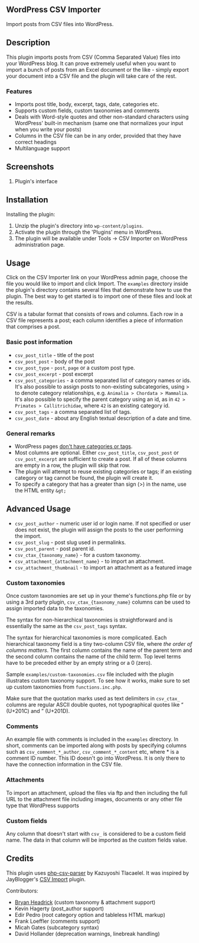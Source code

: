 ## WordPress CSV Importer

Import posts from CSV files into WordPress.


## Description

This plugin imports posts from CSV (Comma Separated Value) files into your
WordPress blog. It can prove extremely useful when you want to import a bunch
of posts from an Excel document or the like - simply export your document into
a CSV file and the plugin will take care of the rest.

### Features

*   Imports post title, body, excerpt, tags, date, categories etc.
*   Supports custom fields, custom taxonomies and comments
*   Deals with Word-style quotes and other non-standard characters using
    WordPress' built-in mechanism (same one that normalizes your input when you
    write your posts)
*   Columns in the CSV file can be in any order, provided that they have correct
    headings
*   Multilanguage support


## Screenshots

1.  Plugin's interface


## Installation

Installing the plugin:

1.  Unzip the plugin's directory into `wp-content/plugins`.
1.  Activate the plugin through the 'Plugins' menu in WordPress.
1.  The plugin will be available under Tools -> CSV Importer on
    WordPress administration page.


## Usage

Click on the CSV Importer link on your WordPress admin page, choose the
file you would like to import and click Import. The `examples` directory
inside the plugin's directory contains several files that demonstrate
how to use the plugin. The best way to get started is to import one of
these files and look at the results.

CSV is a tabular format that consists of rows and columns. Each row in
a CSV file represents a post; each column identifies a piece of information
that comprises a post.

### Basic post information

*   `csv_post_title` - title of the post
*   `csv_post_post` - body of the post
*   `csv_post_type` - `post`, `page` or a custom post type.
*   `csv_post_excerpt` - post excerpt
*   `csv_post_categories` - a comma separated list of category names or ids. It's also possible to assign posts to non-existing subcategories, using &gt; to denote category relationships, e.g. `Animalia > Chordata > Mammalia`. It's also possible to specify the parent category using an id, as in `42 > Primates > Callitrichidae`, where `42` is an existing category id.
*   `csv_post_tags` - a comma separated list of tags.
*   `csv_post_date` - about any English textual description of a date and time.

[custom_post_types]: http://codex.wordpress.org/Custom_Post_Types
[strtotime]: http://php.net/manual/en/function.strtotime.php

###  General remarks

*   WordPress pages [don't have categories or tags][pages].
*   Most columns are optional. Either `csv_post_title`, `csv_post_post` or
    `csv_post_excerpt` are sufficient to create a post. If all of these
    columns are empty in a row, the plugin will skip that row.
*   The plugin will attempt to reuse existing categories or tags; if an
    existing category or tag cannot be found, the plugin will create it.
*   To specify a category that has a greater than sign (>) in the name, use
    the HTML entity `&gt;`

[pages]: http://codex.wordpress.org/Pages

## Advanced Usage

*   `csv_post_author` - numeric user id or login name. If not specified or
    user does not exist, the plugin will assign the posts to the user
    performing the import.
*   `csv_post_slug` - post slug used in permalinks.
*   `csv_post_parent` - post parent id.
*   `csv_ctax_{taxonomy_name}` - for a custom taxonomy.
*   `csv_attachment_{attachment_name}` - to import an attachment.
*   `csv_attachment_thumbnail` - to import an attachment as a featured image

### Custom taxonomies

Once custom taxonomies are set up in your theme's functions.php file or by using 
a 3rd party plugin, `csv_ctax_{taxonomy_name}` columns can be used to assign 
imported data to the taxonomies.

The syntax for non-hierarchical taxonomies is straightforward and is essentially
the same as the `csv_post_tags` syntax.

The syntax for hierarchical taxonomies is more complicated. Each hierarchical
taxonomy field is a tiny two-column CSV file, where _the order of columns
matters_. The first column contains the name of the parent term and the second
column contains the name of the child term. Top level terms have to be preceded
either by an empty string or a 0 (zero).

Sample `examples/custom-taxonomies.csv` file included with the plugin
illustrates custom taxonomy support. To see how it works, make sure to set up
custom taxonomies from `functions.inc.php`.

Make sure that the quotation marks used as text delimiters in `csv_ctax_`
columns are regular ASCII double quotes, not typographical quotes like “
(U+201C) and ” (U+201D).

### Comments

An example file with comments is included in the `examples` directory.
In short, comments can be imported along with posts by specifying columns
such as `csv_comment_*_author`, `csv_comment_*_content` etc, where * is
a comment ID number. This ID doesn't go into WordPress. It is only there
to have the connection information in the CSV file.

### Attachments

To import an attachment, upload the files via ftp and then including 
the full URL to the attachment file including images, documents or any 
other file type that WordPress supports

### Custom fields

Any column that doesn't start with `csv_` is considered to be a custom field
name. The data in that column will be imported as the custom fields value.

## Credits

This plugin uses [php-csv-parser](http://code.google.com/p/php-csv-parser/) by Kazuyoshi Tlacaelel.
It was inspired by JayBlogger's [CSV Import](http://www.jayblogger.com/the-birth-of-my-first-plugin-import-csv/) plugin.

Contributors:

*   [Bryan Headrick](https://github.com/BHEADRICK/) (custom taxonomy & attachment support)
*   Kevin Hagerty (post_author support)
*   Edir Pedro (root category option and tableless HTML markup)
*   Frank Loeffler (comments support)
*   Micah Gates (subcategory syntax)
*   David Hollander (deprecation warnings, linebreak handling)
